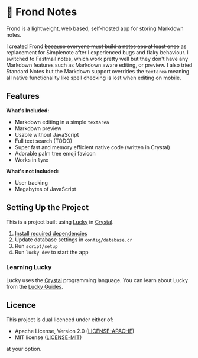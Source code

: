 🌴 Frond Notes
=============

Frond is a lightweight, web based, self-hosted app for storing Markdown notes.

I created Frond ~~because everyone must build a notes app at least once~~ as replacement for Simplenote after I experienced bugs and flaky behaviour. I switched to Fastmail notes, which work pretty well but they don't have any Markdown features such as Markdown aware editing, or preview. I also tried Standard Notes but the Markdown support overrides the `textarea` meaning all native functionality like spell checking is lost when editing on mobile.

<!-- Insert Screenshot -->

Features
--------

**What's Included:**

* Markdown editing in a simple `textarea`
* Markdown preview
* Usable without JavaScript
* Full text search (TODO)
* Super fast and memory efficient native code (written in Crystal)
* Adorable palm tree emoji favicon
* Works in `lynx`

**What's not included:**

* User tracking
* Megabytes of JavaScript

Setting Up the Project
----------------------

This is a project built using [Lucky](https://luckyframework.org) in [Crystal].

1. [Install required dependencies](https://luckyframework.org/guides/getting-started/installing#install-required-dependencies)
1. Update database settings in `config/database.cr`
1. Run `script/setup`
1. Run `lucky dev` to start the app

### Learning Lucky

Lucky uses the [Crystal](https://crystal-lang.org) programming language. You can learn about Lucky from the [Lucky Guides](https://luckyframework.org/guides/getting-started/why-lucky).

Licence
-------

This project is dual licenced under either of:

- Apache License, Version 2.0 ([LICENSE-APACHE](https://github.com/wezm/frond/blob/master/LICENSE-APACHE))
- MIT license ([LICENSE-MIT](https://github.com/wezm/frond/blob/master/LICENSE-MIT))

at your option.

[Crystal]: https://crystal-lang.org/
